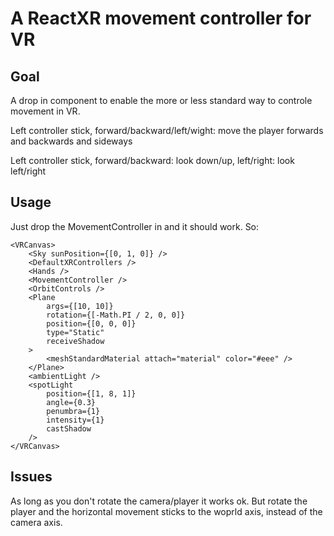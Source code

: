 # A ReactXR movement controller for VR

## Goal

A drop in component to enable the more or less standard way to controle movement in VR.

Left controller stick, forward/backward/left/wight: move the player forwards and backwards and sideways

Left controller stick, forward/backward: look down/up, left/right: look left/right

## Usage

Just drop  the MovementController in and it should work. So:

    <VRCanvas>
        <Sky sunPosition={[0, 1, 0]} />
        <DefaultXRControllers />
        <Hands />
        <MovementController />
        <OrbitControls />
        <Plane
            args={[10, 10]}
            rotation={[-Math.PI / 2, 0, 0]}
            position={[0, 0, 0]}
            type="Static"
            receiveShadow
        >
            <meshStandardMaterial attach="material" color="#eee" />
        </Plane>
        <ambientLight />
        <spotLight
            position={[1, 8, 1]}
            angle={0.3}
            penumbra={1}
            intensity={1}
            castShadow
        />
    </VRCanvas>


## Issues

As long as you don't rotate the camera/player it works ok. But rotate the player and the horizontal movement sticks to the woprld axis, instead of the camera axis.

